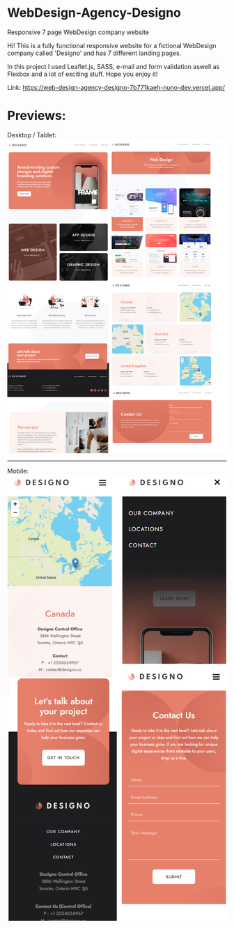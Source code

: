 # WebDesign-Agency-Designo
Responsive 7 page WebDesign company website

Hi! This is a fully functional responsive website for a fictional WebDesign company called 'Designo' and has 7 different landing pages.

In this project I used Leaflet.js, SASS, e-mail and form validation aswell as Flexbox and a lot of exciting stuff. Hope you enjoy it!

Link: https://web-design-agency-designo-7b771kaeh-nuno-dev.vercel.app/

# Previews:

Desktop / Tablet:
<img src="Website Previews/desktop.png">
<hr>
Mobile:
<img src="Website Previews/mobile.png">
